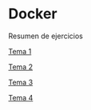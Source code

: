 # Docker
 
Resumen de ejercicios

[Tema 1](https://github.com/blg18749/Docker/tree/main/Parte%201)

[Tema 2](https://github.com/blg18749/Docker/tree/main/Parte%202)

[Tema 3](https://github.com/blg18749/Docker/tree/main/Parte%203)

[Tema 4](https://github.com/blg18749/Docker/tree/main/Parte%204)
